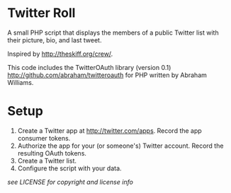 Twitter Roll
============


A small PHP script that displays the members of a public Twitter list with their
picture, bio, and last tweet.

Inspired by http://theskiff.org/crew/.

This code includes the TwitterOAuth library (version 0.1)
<http://github.com/abraham/twitteroauth> for PHP written by Abraham Williams.


Setup
=====

1. Create a Twitter app at http://twitter.com/apps. Record the app consumer
   tokens.
2. Authorize the app for your (or someone's) Twitter account. Record the
   resulting OAuth tokens.
3. Create a Twitter list.
4. Configure the script with your data.


_see LICENSE for copyright and license info_

